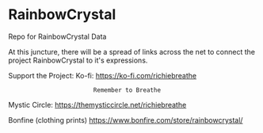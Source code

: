 # RainbowCrystal
Repo for RainbowCrystal Data

At this juncture, there will be a spread of links across the net to connect the project RainbowCrystal to it's expressions.

Support the Project: 
Ko-fi: https://ko-fi.com/richiebreathe


                            Remember to Breathe


Mystic Circle:
https://themysticcircle.net/richiebreathe

Bonfine (clothing prints)
https://www.bonfire.com/store/rainbowcrystal/
